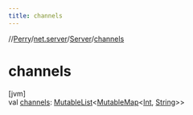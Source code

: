 ```yaml
---
title: channels
---
```

//[Perry](../../../index.html)/[net.server](../index.html)/[Server](index.html)/[channels](channels.html)



# channels



[jvm]\
val [channels](channels.html): [MutableList](https://kotlinlang.org/api/latest/jvm/stdlib/kotlin.collections/-mutable-list/index.html)&lt;[MutableMap](https://kotlinlang.org/api/latest/jvm/stdlib/kotlin.collections/-mutable-map/index.html)&lt;[Int](https://kotlinlang.org/api/latest/jvm/stdlib/kotlin/-int/index.html), [String](https://kotlinlang.org/api/latest/jvm/stdlib/kotlin/-string/index.html)&gt;&gt;





